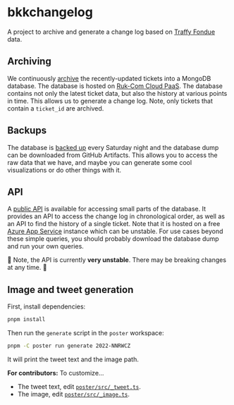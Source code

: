 # bkkchangelog

A project to archive and generate a change log based on [Traffy Fondue](https://traffy.in.th/) data.

## Archiving

We continuously [archive](https://github.com/creatorsgarten/bkkchangelog/actions/workflows/etl.yml) the recently-updated tickets into a MongoDB database. The database is hosted on [Ruk-Com Cloud PaaS](https://ruk-com.cloud/). The database contains not only the latest ticket data, but also the history at various points in time. This allows us to generate a change log. Note, only tickets that contain a `ticket_id` are archived.

## Backups

The database is [backed up](https://github.com/creatorsgarten/bkkchangelog/actions/workflows/backup.yml) every Saturday night and the database dump can be downloaded from GitHub Artifacts. This allows you to access the raw data that we have, and maybe you can generate some cool visualizations or do other things with it.

## API

A [public API](https://bkkchangelog.azurewebsites.net/api) is available for accessing small parts of the database. It provides an API to access the change log in chronological order, as well as an API to find the history of a single ticket. Note that it is hosted on a free [Azure App Service](https://azure.microsoft.com/en-us/products/app-service) instance which can be unstable. For use cases beyond these simple queries, you should probably download the database dump and run your own queries.

:construction: Note, the API is currently **very unstable**. There may be breaking changes at any time. :construction:

## Image and tweet generation

First, install dependencies:

```sh
pnpm install
```

Then run the `generate` script in the `poster` workspace:

```sh
pnpm -C poster run generate 2022-NNRWCZ
```

It will print the tweet text and the image path.

**For contributors:** To customize...

- The tweet text, edit [`poster/src/_tweet.ts`](poster/src/_tweet.ts).
- The image, edit [`poster/src/_image.ts`](poster/src/_image.ts).
